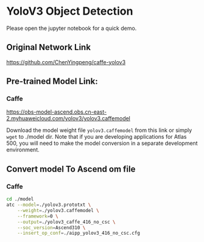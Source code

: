# YoloV3 Object Detection
Please open the jupyter notebook for a quick demo.

## Original Network Link

https://github.com/ChenYingpeng/caffe-yolov3

## Pre-trained Model Link:

### Caffe

https://obs-model-ascend.obs.cn-east-2.myhuaweicloud.com/yolov3/yolov3.caffemodel

Download the model weight file ``yolov3.caffemodel`` from this link or simply `wget` to ./model dir. 
Note that if you are developing applications for Atlas 500, you will need to make the model conversion in a separate development environment.

## Convert model To Ascend om file

### Caffe
```bash
cd ./model
atc --model=./yolov3.prototxt \
    --weight=./yolov3.caffemodel \
    --framework=0 \
    --output=./yolov3_caffe_416_no_csc \
    --soc_version=Ascend310 \
    --insert_op_conf=./aipp_yolov3_416_no_csc.cfg
```